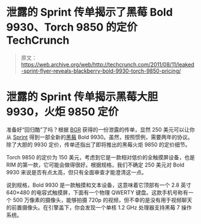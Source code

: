 # 泄露的 Sprint 传单揭示了黑莓 Bold 9930、Torch 9850 的定价 TechCrunch

> 原文：<https://web.archive.org/web/http://techcrunch.com/2011/08/11/leaked-sprint-flyer-reveals-blackberry-bold-9930-torch-9850-pricing/>

# 泄露的 Sprint 传单揭示黑莓大胆 9930，火炬 9850 定价

准备好“回归酷”了吗？根据 [BGR](https://web.archive.org/web/20230205033956/http://www.bgr.com/2011/08/11/sprints-blackberry-bold-9930-priced-at-249-99-torch-9850-will-run-149-99/) 获得的一份泄露的传单，显然 250 美元可以让你从 [Sprint](https://web.archive.org/web/20230205033956/https://techcrunch.com/tag/sprint) 得到一部全新的[黑莓](https://web.archive.org/web/20230205033956/https://techcrunch.com/tag/blackberry) Bold 9930。虽然，按照惯例，需要两年的协议。除了大胆的 9930 定价，传单还指出了即将推出的黑莓火炬 9850 的定价细节。

Torch 9850 的定价为 150 美元，考虑到它是一款相对低价的全触摸屏设备，也是 RIM 的第一款，它可能会做得很好。根据规格，我们不确定 250 美元对 Bold 9930 来说是否有点太高，但只有全面审查才能澄清这一点。

说到规格，Bold 9930 是一款触摸和文本设备，这意味着它顶部有一个 2.8 英寸 640×480 的电容式触摸屏，下面有一个物理 QWERTY 键盘。这款手机号称有一个 500 万像素的摄像头，能够拍摄 720p 的视频，但不幸的是没有用于视频聊天的前置摄像头。在引擎盖下，你会发现一个单核 1.2 GHz 处理器支持黑莓 7 操作系统。